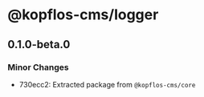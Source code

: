 # @kopflos-cms/logger

## 0.1.0-beta.0

### Minor Changes

- 730ecc2: Extracted package from `@kopflos-cms/core`
